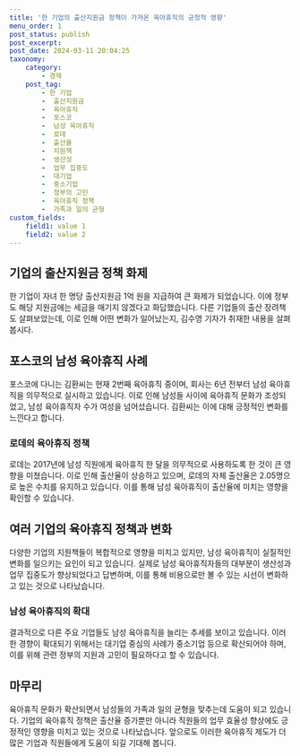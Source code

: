 ```yaml
---
title: '한 기업의 출산지원금 정책이 가져온 육아휴직의 긍정적 영향'
menu_order: 1
post_status: publish
post_excerpt: 
post_date: 2024-03-11 20:04:25
taxonomy:
    category:
        - 경제
    post_tag:
        - 한 기업
        -  출산지원금
        -  육아휴직
        -  포스코
        -  남성 육아휴직
        -  로데
        -  출산율
        -  지원책
        -  생산성
        -  업무 집중도
        -  대기업
        -  중소기업
        -  정부의 고민
        -  육아휴직 정책
        -  가족과 일의 균형
custom_fields:
    field1: value 1
    field2: value 2
---
```


## 기업의 출산지원금 정책 화제
한 기업이 자녀 한 명당 출산지원금 1억 원을 지급하여 큰 화제가 되었습니다. 이에 정부도 해당 지원금에는 세금을 매기지 않겠다고 화답했습니다. 다른 기업들의 출산 장려책도 살펴보았는데, 이로 인해 어떤 변화가 일어났는지, 김수영 기자가 취재한 내용을 살펴봅시다.
## 포스코의 남성 육아휴직 사례
포스코에 다니는 김환씨는 현재 2번째 육아휴직 중이며, 회사는 6년 전부터 남성 육아휴직을 의무적으로 실시하고 있습니다. 이로 인해 남성들 사이에 육아휴직 문화가 조성되었고, 남성 육아휴직자 수가 여성을 넘어섰습니다. 김환씨는 이에 대해 긍정적인 변화를 느낀다고 합니다.
### 로데의 육아휴직 정책
로데는 2017년에 남성 직원에게 육아휴직 한 달을 의무적으로 사용하도록 한 것이 큰 영향을 미쳤습니다. 이로 인해 출산율이 상승하고 있으며, 로데의 자체 출산율은 2.05명으로 높은 수치를 유지하고 있습니다. 이를 통해 남성 육아휴직이 출산율에 미치는 영향을 확인할 수 있습니다.
## 여러 기업의 육아휴직 정책과 변화
다양한 기업의 지원책들이 복합적으로 영향을 미치고 있지만, 남성 육아휴직이 실질적인 변화를 일으키는 요인이 되고 있습니다. 실제로 남성 육아휴직자들의 대부분이 생산성과 업무 집중도가 향상되었다고 답변하며, 이를 통해 비용으로만 볼 수 있는 시선이 변화하고 있는 것으로 나타났습니다.
### 남성 육아휴직의 확대
결과적으로 다른 주요 기업들도 남성 육아휴직을 늘리는 추세를 보이고 있습니다. 이러한 경향이 확대되기 위해서는 대기업 중심의 사례가 중소기업 등으로 확산되어야 하며, 이를 위해 관련 정부의 지원과 고민이 필요하다고 할 수 있습니다.
## 마무리
육아휴직 문화가 확산되면서 남성들의 가족과 일의 균형을 맞추는데 도움이 되고 있습니다. 기업의 육아휴직 정책은 출산율 증가뿐만 아니라 직원들의 업무 효율성 향상에도 긍정적인 영향을 미치고 있는 것으로 나타났습니다. 앞으로도 이러한 육아휴직 제도가 더 많은 기업과 직원들에게 도움이 되길 기대해 봅니다.
